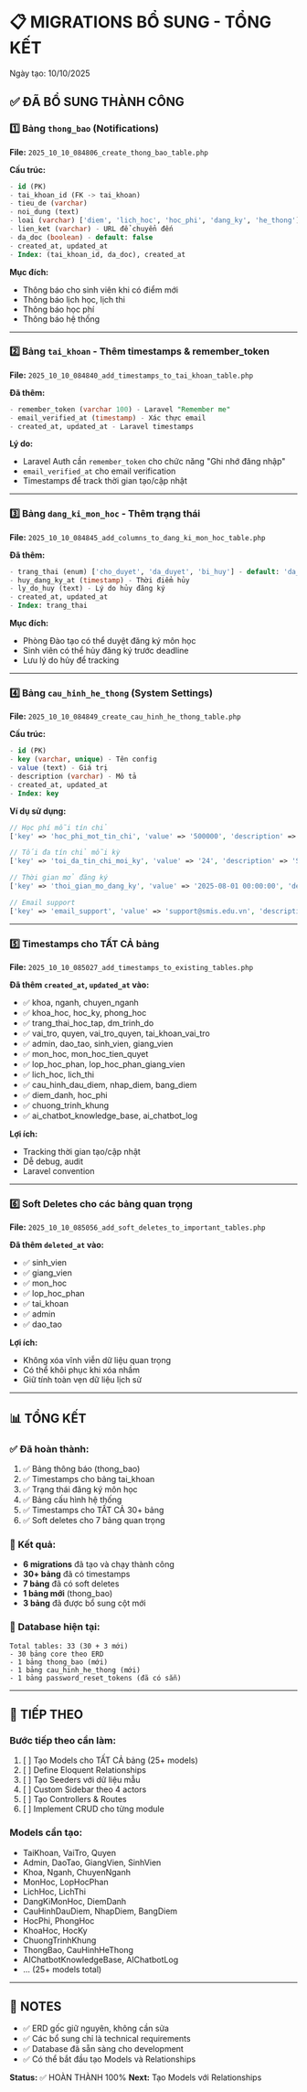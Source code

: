 # 📋 MIGRATIONS BỔ SUNG - TỔNG KẾT

Ngày tạo: 10/10/2025

## ✅ ĐÃ BỔ SUNG THÀNH CÔNG

### 1️⃣ **Bảng `thong_bao` (Notifications)**

**File:** `2025_10_10_084806_create_thong_bao_table.php`

**Cấu trúc:**

```sql
- id (PK)
- tai_khoan_id (FK -> tai_khoan)
- tieu_de (varchar)
- noi_dung (text)
- loai (varchar) ['diem', 'lich_hoc', 'hoc_phi', 'dang_ky', 'he_thong']
- lien_ket (varchar) - URL để chuyển đến
- da_doc (boolean) - default: false
- created_at, updated_at
- Index: (tai_khoan_id, da_doc), created_at
```

**Mục đích:**

-   Thông báo cho sinh viên khi có điểm mới
-   Thông báo lịch học, lịch thi
-   Thông báo học phí
-   Thông báo hệ thống

---

### 2️⃣ **Bảng `tai_khoan` - Thêm timestamps & remember_token**

**File:** `2025_10_10_084840_add_timestamps_to_tai_khoan_table.php`

**Đã thêm:**

```sql
- remember_token (varchar 100) - Laravel "Remember me"
- email_verified_at (timestamp) - Xác thực email
- created_at, updated_at - Laravel timestamps
```

**Lý do:**

-   Laravel Auth cần `remember_token` cho chức năng "Ghi nhớ đăng nhập"
-   `email_verified_at` cho email verification
-   Timestamps để track thời gian tạo/cập nhật

---

### 3️⃣ **Bảng `dang_ki_mon_hoc` - Thêm trạng thái**

**File:** `2025_10_10_084845_add_columns_to_dang_ki_mon_hoc_table.php`

**Đã thêm:**

```sql
- trang_thai (enum) ['cho_duyet', 'da_duyet', 'bi_huy'] - default: 'da_duyet'
- huy_dang_ky_at (timestamp) - Thời điểm hủy
- ly_do_huy (text) - Lý do hủy đăng ký
- created_at, updated_at
- Index: trang_thai
```

**Mục đích:**

-   Phòng Đào tạo có thể duyệt đăng ký môn học
-   Sinh viên có thể hủy đăng ký trước deadline
-   Lưu lý do hủy để tracking

---

### 4️⃣ **Bảng `cau_hinh_he_thong` (System Settings)**

**File:** `2025_10_10_084849_create_cau_hinh_he_thong_table.php`

**Cấu trúc:**

```sql
- id (PK)
- key (varchar, unique) - Tên config
- value (text) - Giá trị
- description (varchar) - Mô tả
- created_at, updated_at
- Index: key
```

**Ví dụ sử dụng:**

```php
// Học phí mỗi tín chỉ
['key' => 'hoc_phi_mot_tin_chi', 'value' => '500000', 'description' => 'Học phí 1 tín chỉ (VNĐ)']

// Tối đa tín chỉ mỗi kỳ
['key' => 'toi_da_tin_chi_moi_ky', 'value' => '24', 'description' => 'Số tín chỉ tối đa sinh viên được đăng ký']

// Thời gian mở đăng ký
['key' => 'thoi_gian_mo_dang_ky', 'value' => '2025-08-01 00:00:00', 'description' => 'Ngày giờ mở đăng ký môn học']

// Email support
['key' => 'email_support', 'value' => 'support@smis.edu.vn', 'description' => 'Email hỗ trợ sinh viên']
```

---

### 5️⃣ **Timestamps cho TẤT CẢ bảng**

**File:** `2025_10_10_085027_add_timestamps_to_existing_tables.php`

**Đã thêm `created_at`, `updated_at` vào:**

-   ✅ khoa, nganh, chuyen_nganh
-   ✅ khoa_hoc, hoc_ky, phong_hoc
-   ✅ trang_thai_hoc_tap, dm_trinh_do
-   ✅ vai_tro, quyen, vai_tro_quyen, tai_khoan_vai_tro
-   ✅ admin, dao_tao, sinh_vien, giang_vien
-   ✅ mon_hoc, mon_hoc_tien_quyet
-   ✅ lop_hoc_phan, lop_hoc_phan_giang_vien
-   ✅ lich_hoc, lich_thi
-   ✅ cau_hinh_dau_diem, nhap_diem, bang_diem
-   ✅ diem_danh, hoc_phi
-   ✅ chuong_trinh_khung
-   ✅ ai_chatbot_knowledge_base, ai_chatbot_log

**Lợi ích:**

-   Tracking thời gian tạo/cập nhật
-   Dễ debug, audit
-   Laravel convention

---

### 6️⃣ **Soft Deletes cho các bảng quan trọng**

**File:** `2025_10_10_085056_add_soft_deletes_to_important_tables.php`

**Đã thêm `deleted_at` vào:**

-   ✅ sinh_vien
-   ✅ giang_vien
-   ✅ mon_hoc
-   ✅ lop_hoc_phan
-   ✅ tai_khoan
-   ✅ admin
-   ✅ dao_tao

**Lợi ích:**

-   Không xóa vĩnh viễn dữ liệu quan trọng
-   Có thể khôi phục khi xóa nhầm
-   Giữ tính toàn vẹn dữ liệu lịch sử

---

## 📊 TỔNG KẾT

### ✅ Đã hoàn thành:

1. ✅ Bảng thông báo (thong_bao)
2. ✅ Timestamps cho bảng tai_khoan
3. ✅ Trạng thái đăng ký môn học
4. ✅ Bảng cấu hình hệ thống
5. ✅ Timestamps cho TẤT CẢ 30+ bảng
6. ✅ Soft deletes cho 7 bảng quan trọng

### 🎯 Kết quả:

-   **6 migrations** đã tạo và chạy thành công
-   **30+ bảng** đã có timestamps
-   **7 bảng** đã có soft deletes
-   **1 bảng mới** (thong_bao)
-   **3 bảng** đã được bổ sung cột mới

### 🔄 Database hiện tại:

```
Total tables: 33 (30 + 3 mới)
- 30 bảng core theo ERD
- 1 bảng thong_bao (mới)
- 1 bảng cau_hinh_he_thong (mới)
- 1 bảng password_reset_tokens (đã có sẵn)
```

---

## 🚀 TIẾP THEO

### Bước tiếp theo cần làm:

1. [ ] Tạo Models cho TẤT CẢ bảng (25+ models)
2. [ ] Define Eloquent Relationships
3. [ ] Tạo Seeders với dữ liệu mẫu
4. [ ] Custom Sidebar theo 4 actors
5. [ ] Tạo Controllers & Routes
6. [ ] Implement CRUD cho từng module

### Models cần tạo:

-   TaiKhoan, VaiTro, Quyen
-   Admin, DaoTao, GiangVien, SinhVien
-   Khoa, Nganh, ChuyenNganh
-   MonHoc, LopHocPhan
-   LichHoc, LichThi
-   DangKiMonHoc, DiemDanh
-   CauHinhDauDiem, NhapDiem, BangDiem
-   HocPhi, PhongHoc
-   KhoaHoc, HocKy
-   ChuongTrinhKhung
-   ThongBao, CauHinhHeThong
-   AIChatbotKnowledgeBase, AIChatbotLog
-   ... (25+ models total)

---

## 📝 NOTES

-   ✅ ERD gốc giữ nguyên, không cần sửa
-   ✅ Các bổ sung chỉ là technical requirements
-   ✅ Database đã sẵn sàng cho development
-   ✅ Có thể bắt đầu tạo Models và Relationships

**Status:** ✅ HOÀN THÀNH 100%
**Next:** Tạo Models với Relationships
